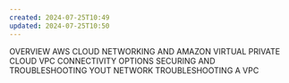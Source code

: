 ```yaml
---
created: 2024-07-25T10:49
updated: 2024-07-25T10:50
---
```

OVERVIEW
AWS CLOUD NETWORKING AND AMAZON VIRTUAL PRIVATE CLOUD
VPC CONNECTIVITY OPTIONS
SECURING AND TROUBLESHOOTING YOUT NETWORK
TROUBLESHOOTING A VPC